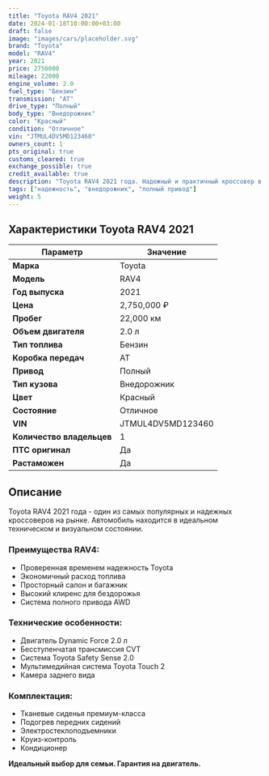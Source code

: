 ```yaml
---
title: "Toyota RAV4 2021"
date: 2024-01-18T10:00:00+03:00
draft: false
image: "images/cars/placeholder.svg"
brand: "Toyota"
model: "RAV4"
year: 2021
price: 2750000
mileage: 22000
engine_volume: 2.0
fuel_type: "Бензин"
transmission: "AT"
drive_type: "Полный"
body_type: "Внедорожник"
color: "Красный"
condition: "Отличное"
vin: "JTMUL4DV5MD123460"
owners_count: 1
pts_original: true
customs_cleared: true
exchange_possible: true
credit_available: true
description: "Toyota RAV4 2021 года. Надежный и практичный кроссовер в отличном состоянии."
tags: ["надежность", "внедорожник", "полный привод"]
weight: 5
---
```


## Характеристики Toyota RAV4 2021

| Параметр | Значение |
|----------|----------|
| **Марка** | Toyota |
| **Модель** | RAV4 |
| **Год выпуска** | 2021 |
| **Цена** | 2,750,000 ₽ |
| **Пробег** | 22,000 км |
| **Объем двигателя** | 2.0 л |
| **Тип топлива** | Бензин |
| **Коробка передач** | AT |
| **Привод** | Полный |
| **Тип кузова** | Внедорожник |
| **Цвет** | Красный |
| **Состояние** | Отличное |
| **VIN** | JTMUL4DV5MD123460 |
| **Количество владельцев** | 1 |
| **ПТС оригинал** | Да |
| **Растаможен** | Да |

## Описание

Toyota RAV4 2021 года - один из самых популярных и надежных кроссоверов на рынке. Автомобиль находится в идеальном техническом и визуальном состоянии.

### Преимущества RAV4:
- Проверенная временем надежность Toyota
- Экономичный расход топлива
- Просторный салон и багажник
- Высокий клиренс для бездорожья
- Система полного привода AWD

### Технические особенности:
- Двигатель Dynamic Force 2.0 л
- Бесступенчатая трансмиссия CVT
- Система Toyota Safety Sense 2.0
- Мультимедийная система Toyota Touch 2
- Камера заднего вида

### Комплектация:
- Тканевые сиденья премиум-класса
- Подогрев передних сидений
- Электростеклоподъемники
- Круиз-контроль
- Кондиционер

**Идеальный выбор для семьи. Гарантия на двигатель.**
